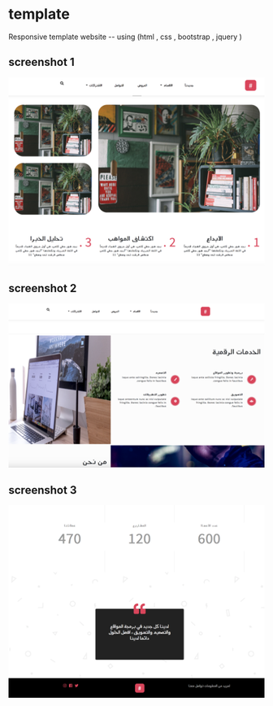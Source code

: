 # template

Responsive template website 
 -- using (html , css , bootstrap , jquery ) 
 
 <h2> screenshot 1 </h2> 
 
 ![screenshot](/new/Screen4.png)
 
  <h2> screenshot 2 </h2> 

  ![screenshot](/new/Screen5.png)
  
   <h2> screenshot 3  </h2> 

 ![screenshot](/new/Screen6.png)


